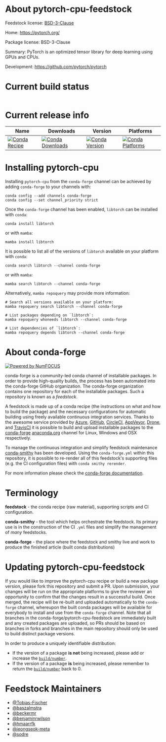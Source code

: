 About pytorch-cpu-feedstock
===========================

Feedstock license: [BSD-3-Clause](https://github.com/conda-forge/pytorch-cpu-feedstock/blob/main/LICENSE.txt)

Home: https://pytorch.org/

Package license: BSD-3-Clause

Summary: PyTorch is an optimized tensor library for deep learning using GPUs and CPUs.

Development: https://github.com/pytorch/pytorch

Current build status
====================


<table>
</table>

Current release info
====================

| Name | Downloads | Version | Platforms |
| --- | --- | --- | --- |
| [![Conda Recipe](https://img.shields.io/badge/recipe-libtorch-green.svg)](https://anaconda.org/conda-forge/libtorch) | [![Conda Downloads](https://img.shields.io/conda/dn/conda-forge/libtorch.svg)](https://anaconda.org/conda-forge/libtorch) | [![Conda Version](https://img.shields.io/conda/vn/conda-forge/libtorch.svg)](https://anaconda.org/conda-forge/libtorch) | [![Conda Platforms](https://img.shields.io/conda/pn/conda-forge/libtorch.svg)](https://anaconda.org/conda-forge/libtorch) |

Installing pytorch-cpu
======================

Installing `pytorch-cpu` from the `conda-forge` channel can be achieved by adding `conda-forge` to your channels with:

```
conda config --add channels conda-forge
conda config --set channel_priority strict
```

Once the `conda-forge` channel has been enabled, `libtorch` can be installed with `conda`:

```
conda install libtorch
```

or with `mamba`:

```
mamba install libtorch
```

It is possible to list all of the versions of `libtorch` available on your platform with `conda`:

```
conda search libtorch --channel conda-forge
```

or with `mamba`:

```
mamba search libtorch --channel conda-forge
```

Alternatively, `mamba repoquery` may provide more information:

```
# Search all versions available on your platform:
mamba repoquery search libtorch --channel conda-forge

# List packages depending on `libtorch`:
mamba repoquery whoneeds libtorch --channel conda-forge

# List dependencies of `libtorch`:
mamba repoquery depends libtorch --channel conda-forge
```


About conda-forge
=================

[![Powered by
NumFOCUS](https://img.shields.io/badge/powered%20by-NumFOCUS-orange.svg?style=flat&colorA=E1523D&colorB=007D8A)](https://numfocus.org)

conda-forge is a community-led conda channel of installable packages.
In order to provide high-quality builds, the process has been automated into the
conda-forge GitHub organization. The conda-forge organization contains one repository
for each of the installable packages. Such a repository is known as a *feedstock*.

A feedstock is made up of a conda recipe (the instructions on what and how to build
the package) and the necessary configurations for automatic building using freely
available continuous integration services. Thanks to the awesome service provided by
[Azure](https://azure.microsoft.com/en-us/services/devops/), [GitHub](https://github.com/),
[CircleCI](https://circleci.com/), [AppVeyor](https://www.appveyor.com/),
[Drone](https://cloud.drone.io/welcome), and [TravisCI](https://travis-ci.com/)
it is possible to build and upload installable packages to the
[conda-forge](https://anaconda.org/conda-forge) [anaconda.org](https://anaconda.org/)
channel for Linux, Windows and OSX respectively.

To manage the continuous integration and simplify feedstock maintenance
[conda-smithy](https://github.com/conda-forge/conda-smithy) has been developed.
Using the ``conda-forge.yml`` within this repository, it is possible to re-render all of
this feedstock's supporting files (e.g. the CI configuration files) with ``conda smithy rerender``.

For more information please check the [conda-forge documentation](https://conda-forge.org/docs/).

Terminology
===========

**feedstock** - the conda recipe (raw material), supporting scripts and CI configuration.

**conda-smithy** - the tool which helps orchestrate the feedstock.
                   Its primary use is in the construction of the CI ``.yml`` files
                   and simplify the management of *many* feedstocks.

**conda-forge** - the place where the feedstock and smithy live and work to
                  produce the finished article (built conda distributions)


Updating pytorch-cpu-feedstock
==============================

If you would like to improve the pytorch-cpu recipe or build a new
package version, please fork this repository and submit a PR. Upon submission,
your changes will be run on the appropriate platforms to give the reviewer an
opportunity to confirm that the changes result in a successful build. Once
merged, the recipe will be re-built and uploaded automatically to the
`conda-forge` channel, whereupon the built conda packages will be available for
everybody to install and use from the `conda-forge` channel.
Note that all branches in the conda-forge/pytorch-cpu-feedstock are
immediately built and any created packages are uploaded, so PRs should be based
on branches in forks and branches in the main repository should only be used to
build distinct package versions.

In order to produce a uniquely identifiable distribution:
 * If the version of a package **is not** being increased, please add or increase
   the [``build/number``](https://docs.conda.io/projects/conda-build/en/latest/resources/define-metadata.html#build-number-and-string).
 * If the version of a package **is** being increased, please remember to return
   the [``build/number``](https://docs.conda.io/projects/conda-build/en/latest/resources/define-metadata.html#build-number-and-string)
   back to 0.

Feedstock Maintainers
=====================

* [@Tobias-Fischer](https://github.com/Tobias-Fischer/)
* [@baszalmstra](https://github.com/baszalmstra/)
* [@beckermr](https://github.com/beckermr/)
* [@benjaminrwilson](https://github.com/benjaminrwilson/)
* [@hmaarrfk](https://github.com/hmaarrfk/)
* [@jeongseok-meta](https://github.com/jeongseok-meta/)
* [@sodre](https://github.com/sodre/)

